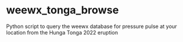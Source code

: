 # weewx_tonga_browse
Python script to query the weewx database for pressure pulse at your location from the Hunga Tonga 2022 eruption
